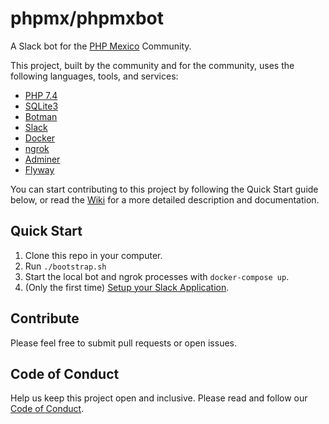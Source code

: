 # phpmx/phpmxbot

A Slack bot for the [PHP Mexico](https://phpmexico.mx) Community.

This project, built by the community and for the community, uses the following languages, tools, and services:

- [PHP 7.4](https://php.net)
- [SQLite3](https://sqlite.org/)
- [Botman](https://botman.io)
- [Slack](https://slack.com)
- [Docker](https://www.docker.com)
- [ngrok](https://ngrok.com)
- [Adminer](https://www.adminer.org)
- [Flyway](https://flywaydb.org/)

You can start contributing to this project by following the Quick Start guide below, or read the [Wiki](https://github.com/phpmx/phpmxbot/wiki) for a more detailed description and documentation.

## Quick Start

1. Clone this repo in your computer.
1. Run `./bootstrap.sh`
1. Start the local bot and ngrok processes with `docker-compose up`.
1. (Only the first time) [Setup your Slack Application](https://github.com/phpmx/phpmxbot/wiki/Slack-setup).

## Contribute

Please feel free to submit pull requests or open issues.

## Code of Conduct

Help us keep this project open and inclusive. Please read and follow our [Code of Conduct](CODE_OF_CONDUCT.md).
